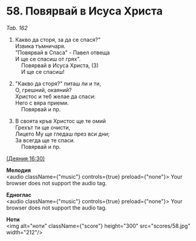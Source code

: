 # 58. Повярвай в Исуса Христа  

*Tab. 162*  

1. Какво да сторя, за да се спася?"  
Извика тъмничаря.  
"Повярвай в Спаса" - Павел отвеща  
И ще се спасиш от грях".  
    Повярвай в Исуса Христа, (3)  
    И ще се спасиш!  

2. "Какво да сторя?" питаш ли и ти,  
О, грешний, окаяний?  
Христос и теб желае да спаси:  
Него с вяра приеми.  
    Повярвай и пр.  

3. В своята кръв Христос ще те омий  
Грехът ти ще очисти,  
Лицето Му ще гледаш през вси дни;  
За всегда ще те спаси.  
    Повярвай и пр.  

[(Деяния 16:30)](http://biblia.bg/index.php?k=44&g=16&s=30)  

__Мелодия__  
<audio className={"music"} controls={true} preload={"none"}><source src="mp3/58.mp3" type="audio/mpeg"/>
Your browser does not support the audio tag.
</audio>  

__Едноглас__  
<audio className={"music"} controls={true} preload={"none"}><source src="transp/58.mp3" type="audio/mpeg"/>
Your browser does not support the audio tag.
</audio>  

__Ноти__  
<img alt="ноти" className={"score"} height="300" src="scores/58.jpg" width="212"/>
